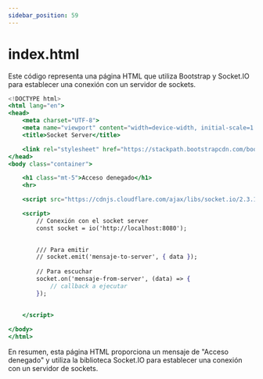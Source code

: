 ```yaml
---
sidebar_position: 59
---
```


# index.html

Este código representa una página HTML que utiliza Bootstrap y Socket.IO para establecer una conexión con un servidor de sockets.

```jsx
<!DOCTYPE html>
<html lang="en">
<head>
    <meta charset="UTF-8">
    <meta name="viewport" content="width=device-width, initial-scale=1.0">
    <title>Socket Server</title>

    <link rel="stylesheet" href="https://stackpath.bootstrapcdn.com/bootstrap/5.0.0-alpha2/css/bootstrap.min.css" integrity="sha384-DhY6onE6f3zzKbjUPRc2hOzGAdEf4/Dz+WJwBvEYL/lkkIsI3ihufq9hk9K4lVoK" crossorigin="anonymous">
</head>
<body class="container">

    <h1 class="mt-5">Acceso denegado</h1>
    <hr>

    <script src="https://cdnjs.cloudflare.com/ajax/libs/socket.io/2.3.1/socket.io.js" integrity="sha512-AcZyhRP/tbAEsXCCGlziPun5iFvcSUpEz2jKkx0blkYKbxU81F+iq8FURwPn1sYFeksJ+sDDrI5XujsqSobWdQ==" crossorigin="anonymous"></script>

    <script>
        // Conexión con el socket server
        const socket = io('http://localhost:8080');

        
        /// Para emitir
        // socket.emit('mensaje-to-server', { data });
        
        // Para escuchar
        socket.on('mensaje-from-server', (data) => {
            // callback a ejecutar
        });
        

    </script>
    
</body>
</html>
```

En resumen, esta página HTML proporciona un mensaje de "Acceso denegado" y utiliza la biblioteca Socket.IO para establecer una conexión con un servidor de sockets. 